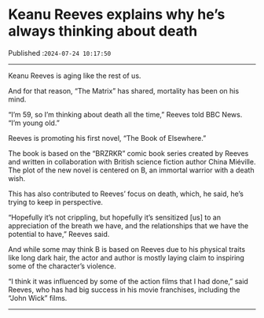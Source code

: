 # Keanu Reeves explains why he’s always thinking about death

Published :`2024-07-24 10:17:50`

---

Keanu Reeves is aging like the rest of us.

And for that reason, “The Matrix” has shared, mortality has been on his mind.

“I’m 59, so I’m thinking about death all the time,” Reeves told BBC News. “I’m young old.”

Reeves is promoting his first novel, “The Book of Elsewhere.”

The book is based on the “BRZRKR” comic book series created by Reeves and written in collaboration with British science fiction author China Miéville. The plot of the new novel is centered on B, an immortal warrior with a death wish.

This has also contributed to Reeves’ focus on death, which, he said, he’s trying to keep in perspective.

“Hopefully it’s not crippling, but hopefully it’s sensitized [us] to an appreciation of the breath we have, and the relationships that we have the potential to have,” Reeves said.

And while some may think B is based on Reeves due to his physical traits like long dark hair, the actor and author is mostly laying claim to inspiring some of the character’s violence.

“I think it was influenced by some of the action films that I had done,” said Reeves, who has had big success in his movie franchises, including the “John Wick” films.

---

